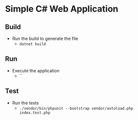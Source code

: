 # Simple C# Web Application

## Build 
- Run the build to generate the file
  - `dotnet build`
  
## Run
- Execute the application 
  - ``

## Test
- Run the tests
  - `./vendor/bin/phpunit --bootstrap vendor/autoload.php index.test.php`
